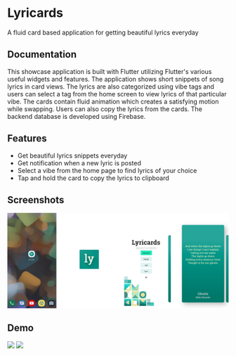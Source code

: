 
# Lyricards

A fluid card based application for getting beautiful lyrics everyday


## Documentation


This showcase application is built with Flutter utilizing Flutter's various useful widgets and features. The application shows short snippets of song lyrics in card views. The lyrics are also categorized using vibe tags and users can select a tag from the home screen to view lyrics of that particular vibe. 
The cards contain fluid animation which creates a satisfying motion while swapping. Users can also copy the lyrics from the cards. The backend database is developed using Firebase.

## Features

- Get beautiful lyrics snippets everyday
- Get notification when a new lyric is posted
- Select a vibe from the home page to find lyrics of your choice
- Tap and hold the card to copy the lyrics to clipboard



## Screenshots

![](screenshots.png)

## Demo

![](demo1.gif)
![](demo2.gif)